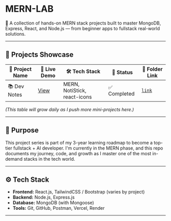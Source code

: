 # MERN-LAB
🚀 A collection of hands-on MERN stack projects built to master MongoDB, Express, React, and Node.js — from beginner apps to fullstack real-world solutions.

---

## 🚀 Projects Showcase

| 📁 Project Name | 🔗 Live Demo | 🛠️ Tech Stack | 📌 Status |📁 Folder Link |
|----------------|--------------|----------------|------------|------------|
| 📚 Dev Notes| [View](https://notesnest-one.vercel.app/)  |MERN, NotiStick, react-icons| ✅ Completed | [`link`](./DevNotes) |

_(This table will grow daily as I push more mini-projects here.)_
<!-- 🧪 Testing
🚧 In Progress -->
---

## 🧠 Purpose

This project series is part of my 3-year learning roadmap to become a top-tier fullstack + AI developer. I'm currently in the MERN phase, and this repo documents my journey, code, and growth as I master one of the most in-demand stacks in the tech world.

---

## ⚙️ Tech Stack

- **Frontend:** React.js, TailwindCSS / Bootstrap (varies by project)
- **Backend:** Node.js, Express.js
- **Database:** MongoDB (with Mongoose)
- **Tools:** Git, GitHub, Postman, Vercel, Render

---

